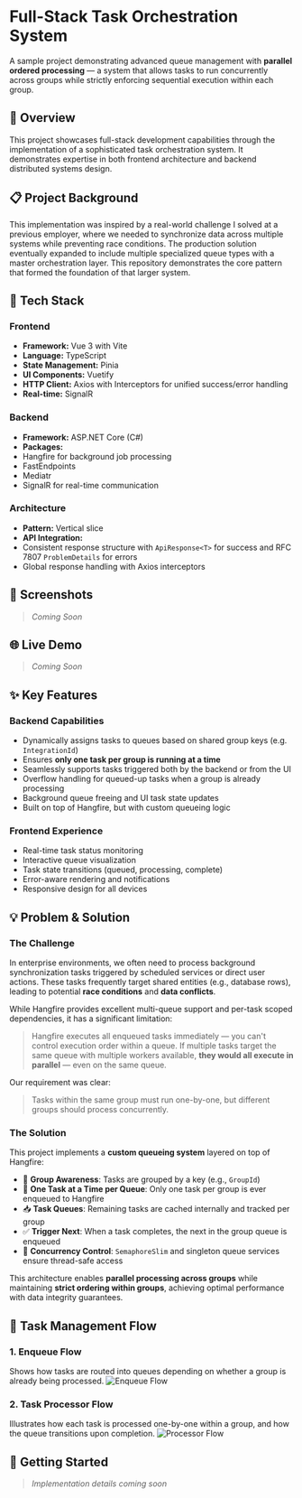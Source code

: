 # Full-Stack Task Orchestration System

A sample project demonstrating advanced queue management with **parallel ordered processing** — a system that allows tasks to run concurrently across groups while strictly enforcing sequential execution within each group.

## 🚀 Overview

This project showcases full-stack development capabilities through the implementation of a sophisticated task orchestration system. It demonstrates expertise in both frontend architecture and backend distributed systems design.


## 📋 Project Background

This implementation was inspired by a real-world challenge I solved at a previous employer, where we needed to synchronize data across multiple systems while preventing race conditions. The production solution eventually expanded to include multiple specialized queue types with a master orchestration layer. This repository demonstrates the core pattern that formed the foundation of that larger system.


## 🧰 Tech Stack

### Frontend
- **Framework:** Vue 3 with Vite
- **Language:** TypeScript
- **State Management:** Pinia
- **UI Components:** Vuetify
- **HTTP Client:** Axios with Interceptors for unified success/error handling
- **Real-time:** SignalR

### Backend
- **Framework:** ASP.NET Core (C#)
- **Packages:** 
 - Hangfire for background job processing
 - FastEndpoints
 - Mediatr
 - SignalR for real-time communication

### Architecture
- **Pattern:** Vertical slice
- **API Integration:**
 - Consistent response structure with `ApiResponse<T>` for success and RFC 7807 `ProblemDetails` for errors
 - Global response handling with Axios interceptors

## 📸 Screenshots
> *Coming Soon*

## 🌐 Live Demo
> *Coming Soon*

## ✨ Key Features

### Backend Capabilities
- Dynamically assigns tasks to queues based on shared group keys (e.g. `IntegrationId`)
- Ensures **only one task per group is running at a time**
- Seamlessly supports tasks triggered both by the backend or from the UI
- Overflow handling for queued-up tasks when a group is already processing
- Background queue freeing and UI task state updates
- Built on top of Hangfire, but with custom queueing logic

### Frontend Experience
- Real-time task status monitoring
- Interactive queue visualization
- Task state transitions (queued, processing, complete)
- Error-aware rendering and notifications
- Responsive design for all devices

## 💡 Problem & Solution

### The Challenge
In enterprise environments, we often need to process background synchronization tasks triggered by scheduled services or direct user actions. These tasks frequently target shared entities (e.g., database rows), leading to potential **race conditions** and **data conflicts**.

While Hangfire provides excellent multi-queue support and per-task scoped dependencies, it has a significant limitation:

> Hangfire executes all enqueued tasks immediately — you can't control execution order within a queue. If multiple tasks target the same queue with multiple workers available, **they would all execute in parallel** — even on the same queue.

Our requirement was clear:
> Tasks within the same group must run one-by-one, but different groups should process concurrently.

### The Solution
This project implements a **custom queueing system** layered on top of Hangfire:

- 🧠 **Group Awareness**: Tasks are grouped by a key (e.g., `GroupId`)
- 🔄 **One Task at a Time per Queue**: Only one task per group is ever enqueued to Hangfire
- 📥 **Task Queues**: Remaining tasks are cached internally and tracked per group
- ✅ **Trigger Next**: When a task completes, the next in the group queue is enqueued
- 🧵 **Concurrency Control**: `SemaphoreSlim` and singleton queue services ensure thread-safe access

This architecture enables **parallel processing across groups** while maintaining **strict ordering within groups**, achieving optimal performance with data integrity guarantees.

## 🧭 Task Management Flow

### 1. Enqueue Flow
Shows how tasks are routed into queues depending on whether a group is already being processed.
![Enqueue Flow](images/enqueue-tasks-flow.png)

### 2. Task Processor Flow
Illustrates how each task is processed one-by-one within a group, and how the queue transitions upon completion.
![Processor Flow](images/process-tasks-flow.png)

## 🔧 Getting Started

> *Implementation details coming soon*
